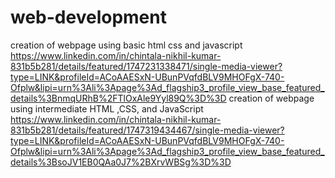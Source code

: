# web-development
creation of webpage using basic html css and javascript
https://www.linkedin.com/in/chintala-nikhil-kumar-831b5b281/details/featured/1747231338471/single-media-viewer?type=LINK&profileId=ACoAAESxN-UBunPVqfdBLV9MHOFgX-740-Ofplw&lipi=urn%3Ali%3Apage%3Ad_flagship3_profile_view_base_featured_details%3BnmqURhB%2FTlOxAle9Yyl89Q%3D%3D
creation of webpage using intermediate HTML ,CSS, and JavaScript
https://www.linkedin.com/in/chintala-nikhil-kumar-831b5b281/details/featured/1747319434467/single-media-viewer?type=LINK&profileId=ACoAAESxN-UBunPVqfdBLV9MHOFgX-740-Ofplw&lipi=urn%3Ali%3Apage%3Ad_flagship3_profile_view_base_featured_details%3BsoJV1EB0QAa0J7%2BXrvWBSg%3D%3D
